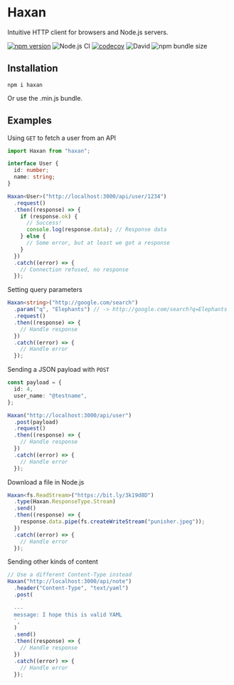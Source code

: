 # Haxan

Intuitive HTTP client for browsers and Node.js servers.

[![npm version](https://badge.fury.io/js/haxan.svg)](https://badge.fury.io/js/haxan.svg)
![Node.js CI](https://github.com/dotvirus/haxan/workflows/Node.js%20CI/badge.svg)
[![codecov](https://codecov.io/gh/dotvirus/haxan/branch/dev/graph/badge.svg)](https://codecov.io/gh/dotvirus/haxan)
![David](https://img.shields.io/david/dotvirus/haxan)
![npm bundle size](https://img.shields.io/bundlephobia/minzip/haxan)

## Installation

```
npm i haxan
```

Or use the .min.js bundle.

## Examples

Using `GET` to fetch a user from an API

```typescript
import Haxan from "haxan";

interface User {
  id: number;
  name: string;
}

Haxan<User>("http://localhost:3000/api/user/1234")
  .request()
  .then((response) => {
    if (response.ok) {
      // Success!
      console.log(response.data); // Response data
    } else {
      // Some error, but at least we got a response
    }
  })
  .catch((error) => {
    // Connection refused, no response
  });
```

Setting query parameters

```typescript
Haxan<string>("http://google.com/search")
  .param("q", "Elephants") // -> http://google.com/search?q=Elephants
  .request()
  .then((response) => {
    // Handle response
  })
  .catch((error) => {
    // Handle error
  });
```

Sending a JSON payload with `POST`

```typescript
const payload = {
  id: 4,
  user_name: "@testname",
};

Haxan("http://localhost:3000/api/user")
  .post(payload)
  .request()
  .then((response) => {
    // Handle response
  })
  .catch((error) => {
    // Handle error
  });
```

Download a file in Node.js

```typescript
Haxan<fs.ReadStream>("https://bit.ly/3k19d8D")
  .type(Haxan.ResponseType.Stream)
  .send()
  .then((response) => {
    response.data.pipe(fs.createWriteStream("punisher.jpeg"));
  })
  .catch((error) => {
    // Handle error
  });
```

Sending other kinds of content

```typescript
// Use a different Content-Type instead
Haxan("http://localhost:3000/api/note")
  .header("Content-Type", "text/yaml")
  .post(
    `
  ---
  message: I hope this is valid YAML
  `,
  )
  .send()
  .then((response) => {
    // Handle response
  })
  .catch((error) => {
    // Handle error
  });
```
